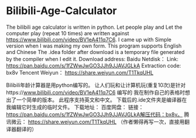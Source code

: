 # Bilibili-Age-Calculator
The bilibili age calculator is written in python.
Let people play and Let the computer play (repeat 10 times) are written against https://www.bilibili.com/video/BV1eA411q7C6.
I came up with Simple version when I was making my own form. 
This program supports English and Chinese
The .idea folder after download is a temporary file generated by the compiler when I edit it.
Download address:
Baidu Netdisk：
Link: https://pan.baidu.com/s/1fZWwJwGO3JJh9JJAVJGLkA Extraction code: bx8v
Tencent Weiyun：
https://share.weiyun.com/T1TkqUHL

Bilibili年龄计算器是用python编写的。
让人们玩和让计算机玩(重复10次)是针对https://www.bilibili.com/video/BV1eA411q7C6 编写的
我在制作自己的表格时想出了一个简单的版本。
此程序支持英文和中文。
下载后的.ide文件夹是编译器在我编辑它时生成的临时文件。
下载地址：
百度网盘：
链接：https://pan.baidu.com/s/1fZWwJwGO3JJh9JJAVJGLkA解压代码：bx8v。
腾讯微云：
https://share.weiyun.com/T1TkqUHL
（作者懒得再写一次，直接用翻译器翻译的）
